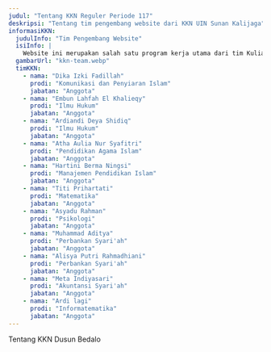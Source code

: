 ```yaml
---
judul: "Tentang KKN Reguler Periode 117"
deskripsi: "Tentang tim pengembang website dari KKN UIN Sunan Kalijaga"
informasiKKN:
  judulInfo: "Tim Pengembang Website"
  isiInfo: |
    Website ini merupakan salah satu program kerja utama dari tim Kuliah Kerja Nyata (KKN) Reguler Periode 117 Kelompok 129 dari Universitas Islam Negeri Sunan Kalijaga Yogyakarta. Kami berupaya mendigitalisasi informasi dan potensi Dusun Bedalo agar dapat diakses oleh masyarakat luas.
  gambarUrl: "kkn-team.webp"
  timKKN:
    - nama: "Dika Izki Fadillah"
      prodi: "Komunikasi dan Penyiaran Islam"
      jabatan: "Anggota"
    - nama: "Embun Lahfah El Khalieqy"
      prodi: "Ilmu Hukum"
      jabatan: "Anggota"
    - nama: "Ardiandi Deya Shidiq"
      prodi: "Ilmu Hukum"
      jabatan: "Anggota"
    - nama: "Atha Aulia Nur Syafitri"
      prodi: "Pendidikan Agama Islam"
      jabatan: "Anggota"
    - nama: "Hartini Berma Ningsi"
      prodi: "Manajemen Pendidikan Islam"
      jabatan: "Anggota"
    - nama: "Titi Prihartati"
      prodi: "Matematika"
      jabatan: "Anggota"
    - nama: "Asyadu Rahman"
      prodi: "Psikologi"
      jabatan: "Anggota"
    - nama: "Muhammad Aditya"
      prodi: "Perbankan Syari'ah"
      jabatan: "Anggota"
    - nama: "Alisya Putri Rahmadhiani"
      prodi: "Perbankan Syari'ah"
      jabatan: "Anggota"
    - nama: "Meta Indiyasari"
      prodi: "Akuntansi Syari'ah"
      jabatan: "Anggota"
    - nama: "Ardi lagi"
      prodi: "Informatematika"
      jabatan: "Anggota"
---
```


Tentang KKN Dusun Bedalo